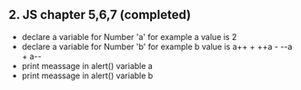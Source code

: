 ## 2. JS chapter 5,6,7 (completed)

- declare a variable for Number 'a' for example a value is 2
- declare a variable for Number 'b' for example b value is a++ + ++a - --a + a--
- print meassage in alert() variable a
- print meassage in alert() variable b


